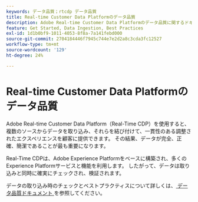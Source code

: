 ```yaml
---
keywords: データ品質；rtcdp データ品質
title: Real-time Customer Data Platformのデータ品質
description: Adobe Real-time Customer Data Platformのデータ品質に関するドキュメント
feature: Get Started, Data Ingestion, Best Practices
exl-id: 1d1b0bf9-1011-4053-8f8a-7a141febd000
source-git-commit: 2704184446f7945c744e7e2d2a8c3cda3fc12527
workflow-type: tm+mt
source-wordcount: '129'
ht-degree: 24%

---
```


# Real-time Customer Data Platformのデータ品質

Adobe Real-time Customer Data Platform（Real-Time CDP）を使用すると、複数のソースからデータを取り込み、それらを結び付けて、一貫性のある調整されたエクスペリエンスを顧客に提供できます。 その結果、データが完全、正確、簡潔であることが最も重要になります。

Real-Time CDPは、Adobe Experience Platformをベースに構築され、多くのExperience Platformサービスと機能を利用します。 したがって、データは取り込みと同時に確実にチェックされ、検証されます。

データの取り込み時のチェックとベストプラクティスについて詳しくは、[ データ品質ドキュメント ](../../ingestion/quality/overview.md) を参照してください。
